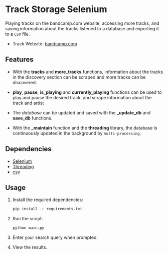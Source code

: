 # Track Storage Selenium

Playing tracks on the bandcamp.com website, accessing more tracks, and saving information about the tracks listened to a database and exporting it to a `CSV` file.

- Track Website: [bandcamp.com](https://bandcamp.com/)
  
## Features

- With the **tracks** and **more_tracks** functions, information about the tracks in the discovery section can be scraped and more tracks can be discovered.
  
- **play**, **pause**, **is_playing** and **currently_playing** functions can be used to play and pause the desired track, and scrape information about the track and artist
  
- The *database* can be updated and saved with the **_update_db** and **save_db** functions.
  
- With the **_maintain** function and the **threading** library, the database is continuously updated in the background by `multi-processing`.

## Dependencies

- [Selenium](https://selenium-python.readthedocs.io/)
- [Threading](https://docs.python.org/3/library/threading.html#semaphore-example)
- [csv](https://docs.python.org/3/library/csv.html)

## Usage

1. Install the required dependencies:

    ```bash
    pip install -r requirements.txt
    ```

2. Run the script:

    ```bash
    python main.py
    ```

3. Enter your search query when prompted.

4. View the results.
